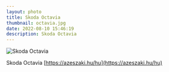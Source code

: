 ```yaml
---
layout: photo
title: Skoda Octavia
thumbnail: octavia.jpg
date: 2022-08-10 15:46:19
description: Skoda Octavia
---
```


<img alt="Skoda Octavia" src="{{ site.photourl }}octavia.jpg">

Skoda Octavia [https://azeszaki.hu/hu](https://azeszaki.hu/hu)